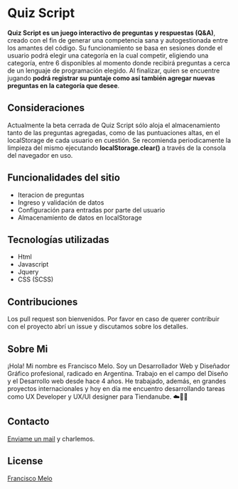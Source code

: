 # Quiz Script

<b>Quiz Script es un juego interactivo de preguntas y respuestas (Q&A)</b>, creado con el fin de generar una competencia sana y autogestionada entre los amantes del código.
Su funcionamiento se basa en sesiones donde el usuario podrá elegir una categoría en la cual competir, eligiendo una categoría, entre 6 disponibles al momento donde recibirá preguntas a cerca de un lenguaje de programación elegido.
Al finalizar, quien se encuentre jugando <b>podrá registrar su puntaje como así también agregar nuevas preguntas en la categoría que desee</b>.

## Consideraciones
Actualmente la beta cerrada de Quiz Script sólo aloja el almacenamiento tanto de las preguntas agregadas, como de las puntuaciones altas, en el localStorage de cada usuario en cuestión.
Se recomienda periodicamente la limpieza del mismo ejecutando <b>localStorage.clear()</b> a través de la consola del navegador en uso.

## Funcionalidades del sitio
- Iteracion de preguntas
- Ingreso y validación de datos
- Configuración para entradas por parte del usuario
- Almacenamiento de datos en localStorage

## Tecnologías utilizadas
- Html
- Javascript
- Jquery
- CSS (SCSS)

## Contribuciones
Los pull request son bienvenidos. Por favor en caso de querer contribuir con el proyecto abrí un issue y discutamos sobre los detalles.

## Sobre Mi
¡Hola! Mi nombre es Francisco Melo. Soy un Desarrollador Web y Diseñador Gráfico profesional, radicado en Argentina. Trabajo en el campo del Diseño y el Desarrollo web desde hace 4 años. He trabajado, además, en grandes proyectos internacionales y hoy en día me encuentro desarrollando tareas como UX Developer y UX/UI designer para Tiendanube. ☁️👨‍💻

## Contacto
<a href="mailto:melodgw@gmail.com">Enviame un mail</a> y charlemos.

## License
[Francisco Melo](https://github.com/MeloCreativo)
